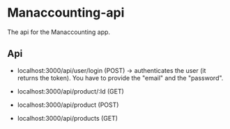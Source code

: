 # Manaccounting-api
The api for the Manaccounting app.

## Api

* localhost:3000/api/user/login (POST) -> authenticates the user (it returns the token). You have to provide the "email" and the "password".

* localhost:3000/api/product/:Id (GET)
* localhost:3000/api/product (POST)

* localhost:3000/api/products (GET)

